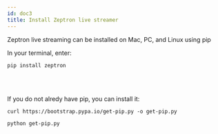 ```yaml
---
id: doc3
title: Install Zeptron live streamer
---
```


Zeptron live streaming can be installed on Mac, PC, and Linux using pip


In your terminal, enter:

`pip install zeptron`

<br/>
<br/>

If you do not alredy have pip, you can install it: 

`curl https://bootstrap.pypa.io/get-pip.py -o get-pip.py`

`python get-pip.py`